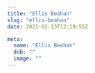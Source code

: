```yaml
---
title: "Ellis Beahan"
slug: "ellis-beahan"
date: 2021-02-13T12:19:55Z

meta:
  name: "Ellis Beahan"
  dob: ""
  image: ""
---
```


